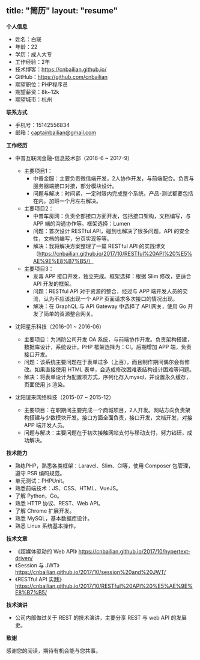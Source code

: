 title: "简历"
layout: "resume"
---

**个人信息**

* 姓名：白联
* 年龄：22
* 学历：成人大专
* 工作经验：2年
* 技术博客：https://cnbailian.github.io/
* GitHub：https://github.com/cnbailian
* 期望职位：PHP程序员
* 期望薪资：8k~12k
* 期望城市：杭州

**联系方式**

* 手机号：15142556834
* 邮箱：captainbailian@gmail.com

**工作经历**

* 中普互联网金融-信息技术部（2016-6 ~ 2017-9）
  * 主要项目1：
    * 中普金服：主要负责微信端开发，2人协作开发，与前端配合。负责与服务器端接口对接，部分模块设计。
    * 问题与解决：时间紧，一定时限内完成整个系统，产品-测试都要包括在内。加班一个月左右解决。
  * 主要项目2：
    * 中普车房网：负责全部接口方面开发，包括接口架构，文档编写，与 APP 端的沟通协作等。框架选择：Lumen
    * 问题：首次设计 RESTful API，碰到也解决了很多问题，API 的安全性，文档的编写，分页实现等等。
    * 解决：我将解决方案整理了一篇 RESTful API 的实践博文（https://cnbailian.github.io/2017/10/RESTful%20API%20%E5%AE%9E%E8%B7%B5/）
  * 主要项目3：
    * 友毒 APP 接口开发，独立完成。框架选择：根据 Slim 修改，更适合 API 开发的框架。
    * 问题：RESTful API 对于资源的整合，经过与 APP 端开发人员的交流，认为不应该出现一个 APP 页面请求多次接口的情况出现。
    * 解决：在 GraphQL 与 API Gateway 中选择了 API 网关，使用 Go 开发了简单的资源整合网关。

* 沈阳星乐科技（2016-01 ~ 2016-06）
  * 主要项目：为消防公司开发 OA 系统，与前端协作开发。负责架构搭建，数据库设计，系统设计。PHP 框架选择为：CI。后期增加 APP 端，负责接口开发。
  * 问题：该系统主要问题在于表单过多（上百），而且制作期间偶尔会有修改。如果直接使用 HTML 表单，会造成修改困难表结构设计困难等问题。
  * 解决：将表单设计为配置项方式，序列化存入mysql，并设置永久缓存，页面使用 js 渲染。

* 沈阳谊来网络科技（2015-07 ~ 2015-12）
  * 主要项目：在职期间主要完成一个商城项目，2人开发。网站方向负责架构搭建与少数模块开发。接口方面全面负责，接口开发，文档开发，对接 APP 端开发人员。
  * 问题与解决：主要问题在于初次接触网站支付与移动支付，努力钻研，成功解决。

**技术能力**

* 熟练PHP，熟悉各类框架：Laravel、Slim、CI等，使用 Composer 包管理，遵守 PSR 编码规范。
* 单元测试：PHPUnit。
* 熟悉前端技术：JS、CSS、HTML、VueJS。
* 了解 Python，Go。
* 熟悉 HTTP 协议、REST、Web API。
* 了解 Chrome 扩展开发。
* 熟悉 MySQL，基本数据库设计。
* 熟悉 Linux 系统基本操作。

**技术文章**

* 《超媒体驱动的 Web API》 https://cnbailian.github.io/2017/10/hypertext-driven/
* 《Session 与 JWT》 https://cnbailian.github.io/2017/10/session%20and%20JWT/
* 《RESTful API 实践》 https://cnbailian.github.io/2017/10/RESTful%20API%20%E5%AE%9E%E8%B7%B5/

**技术演讲**

* 公司内部做过关于 REST 的技术演讲，主要分享 REST 与 web API 的发展史。

**致谢**

感谢您的阅读，期待有机会能与您共事。
